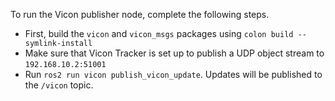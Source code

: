 To run the Vicon publisher node, complete the following steps.
* First, build the `vicon` and `vicon_msgs` packages using `colon build --symlink-install`
* Make sure that Vicon Tracker is set up to publish a UDP object stream to `192.168.10.2:51001`
* Run `ros2 run vicon publish_vicon_update`. Updates will be published to the `/vicon` topic.